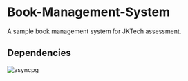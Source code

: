 # Book-Management-System
A sample book management system for JKTech assessment.

## Dependencies
![asyncpg](https://img.shields.io/badge/asyncpg-2.9.9-blue)